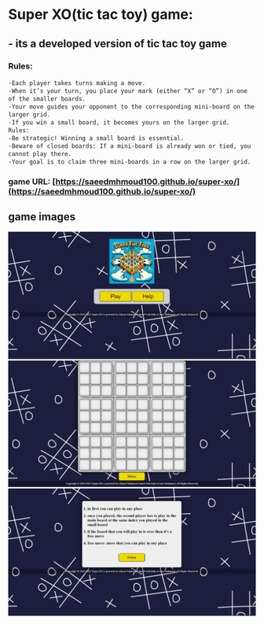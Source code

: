 # Super XO(tic tac toy) game:
  ##  - its a developed version of tic tac toy game
  ### Rules:
    -Each player takes turns making a move.
    -When it’s your turn, you place your mark (either “X” or “O”) in one of the smaller boards.
    -Your move guides your opponent to the corresponding mini-board on the larger grid.
    -If you win a small board, it becomes yours on the larger grid.
    Rules:
    -Be strategic! Winning a small board is essential.
    -Beware of closed boards: If a mini-board is already won or tied, you cannot play there.
    -Your goal is to claim three mini-boards in a row on the larger grid.
  ### game URL: **[https://saeedmhmoud100.github.io/super-xo/](https://saeedmhmoud100.github.io/super-xo/)**

## **game images**
[![](https://github.com/saeedmhmoud100/super-xo/blob/main/images/img-1.png)](https://github.com/saeedmhmoud100/super-xo/blob/main/images/img-1.png)
[![](https://github.com/saeedmhmoud100/super-xo/blob/main/images/img-2.png)](https://github.com/saeedmhmoud100/super-xo/blob/main/images/img-2.png)
[![](https://github.com/saeedmhmoud100/super-xo/blob/main/images/img-3.png)](https://github.com/saeedmhmoud100/super-xo/blob/main/images/img-3.png)

